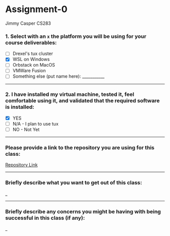 # Assignment-0

Jimmy Casper
CS283

### 1. Select with an `x` the platform you will be using for your course deliverables:

- [ ] Drexel's tux cluster
- [X] WSL on Windows
- [ ] Orbstack on MacOS
- [ ] VMWare Fusion
- [ ] Something else (put name here): ___________

---

### 2. I have installed my virtual machine, tested it, feel comfortable using it, and validated that the required software is installed:

- [X] YES  
- [ ] N/A - I plan to use tux  
- [ ] NO - Not Yet

---

### Please provide a link to the repository you are using for this class:

[Repository Link](#)

---

### Briefly describe what you want to get out of this class:

_

---

### Briefly describe any concerns you might be having with being successful in this class (if any):

_